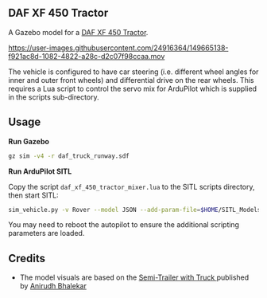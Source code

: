 ## DAF XF 450 Tractor

A Gazebo model for a [DAF XF 450 Tractor](https://www.daf.co.uk/api/feature/specsheet/open?container=e702153e-6f24-4b7c-aaa5-f75578e14f17&filename=TSGBEN016G0709AAAA202137.pdf).

https://user-images.githubusercontent.com/24916364/149665138-f921ac8d-1082-4822-a28c-d2c07f98ccaa.mov

The vehicle is configured to have car steering (i.e. different wheel angles for inner and outer front wheels) and differential drive on the rear wheels. This requires a Lua script to control the servo mix for ArduPilot which is supplied in the scripts sub-directory.   

## Usage

**Run Gazebo**

```bash
gz sim -v4 -r daf_truck_runway.sdf
```
**Run ArduPilot SITL**

Copy the script `daf_xf_450_tractor_mixer.lua` to the SITL scripts directory, then start SITL:

```bash
sim_vehicle.py -v Rover --model JSON --add-param-file=$HOME/SITL_Models/Gazebo/config/daf_xf_450_tractor.param --console --map
```

You may need to reboot the autopilot to ensure the additional scripting parameters are loaded.

## Credits

- The model visuals are based on the [Semi-Trailer with Truck ](https://grabcad.com/library/semi-trailer-with-truck-1) published by [Anirudh Bhalekar](https://grabcad.com/anirudh.bhalekar-1)

